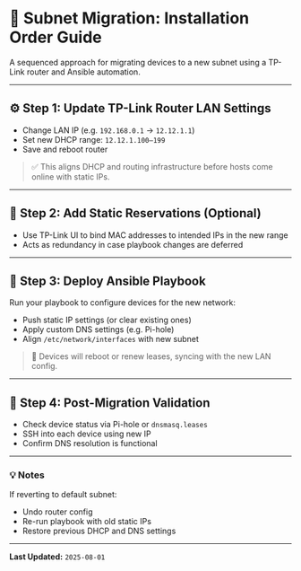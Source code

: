 # 🧭 Subnet Migration: Installation Order Guide

A sequenced approach for migrating devices to a new subnet using a TP-Link router and Ansible automation.

---

## ⚙️ Step 1: Update TP-Link Router LAN Settings
- Change LAN IP (e.g. `192.168.0.1` → `12.12.1.1`)
- Set new DHCP range: `12.12.1.100–199`
- Save and reboot router

> ✅ This aligns DHCP and routing infrastructure before hosts come online with static IPs.

---

## 📌 Step 2: Add Static Reservations (Optional)
- Use TP-Link UI to bind MAC addresses to intended IPs in the new range
- Acts as redundancy in case playbook changes are deferred

---

## 🚀 Step 3: Deploy Ansible Playbook
Run your playbook to configure devices for the new network:
- Push static IP settings (or clear existing ones)
- Apply custom DNS settings (e.g. Pi-hole)
- Align `/etc/network/interfaces` with new subnet

> 🔁 Devices will reboot or renew leases, syncing with the new LAN config.

---

## 🧪 Step 4: Post-Migration Validation
- Check device status via Pi-hole or `dnsmasq.leases`
- SSH into each device using new IP
- Confirm DNS resolution is functional

---

### 💡 Notes
If reverting to default subnet:
- Undo router config
- Re-run playbook with old static IPs
- Restore previous DHCP and DNS settings

---

**Last Updated:** `2025-08-01`


